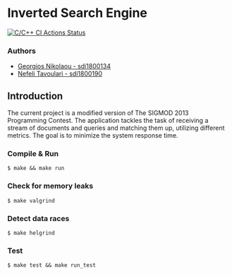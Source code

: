 # Inverted Search Engine

[![C/C++ CI Actions Status](https://github.com/nefelitav/inverted-search-engine/workflows/C/C++%20CI/badge.svg)](https://github.com/nefelitav/inverted-search-engine/actions)

### Authors
- [Georgios Nikolaou - sdi1800134](https://github.com/GiorgosNik)
- [Nefeli Tavoulari - sdi1800190](https://github.com/NefeliTav)

## Introduction
The current project is a modified version of The SIGMOD 2013 Programming Contest.
The application tackles the task of receiving a stream of documents and queries and matching them up, utilizing different metrics. The goal is to minimize the system response time.

### Compile & Run
```
$ make && make run
```
### Check for memory leaks
```
$ make valgrind
```
### Detect data races
```
$ make helgrind
```
### Test
```
$ make test && make run_test
```
